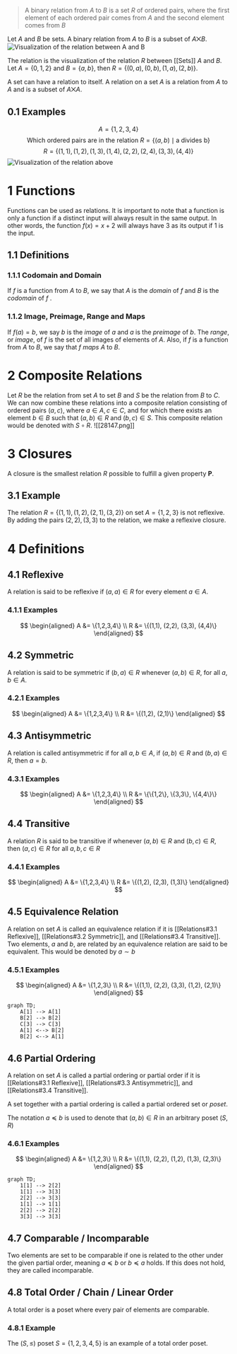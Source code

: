 > A binary relation from $A$ to $B$ is a set $R$ of ordered pairs, where the first element of each ordered pair comes from $A$ and the second element comes from $B$

Let $A$ and $B$ be sets. A binary relation from $A$ to $B$ is a subset of $A \bigtimes B$. 
![Visualization of the relation between A and B](14541.png)

The relation is the visualization of the relation $R$ between [[Sets]] $A$ and $B$. Let $A = \{0,1,2\}$ and $B = \{a,b\}$, then $R = \{(0, a), (0, b), (1, a), (2, b)\}$.

A set can have a relation to itself. A relation on a set $A$ is a relation from $A$ to $A$ and is a subset of $A \bigtimes A$.
## 0.1 Examples
$$ 
A = \{1,2,3,4\}
$$
$$
\text{Which ordered pairs are in the relation } R = \{(a, b) \mid \text{a divides b}\}
$$
$$R = \{(1, 1), (1, 2), (1, 3), (1, 4), (2, 2), (2, 4), (3, 3), (4,4)\}$$
![Visualization of the relation above](18348.png)
# 1 Functions
Functions can be used as relations. It is important to note that a function is only a function if a distinct input will always result in the same output. In other words, the function $f(x)=x+2$ will always have $3$ as its output if $1$ is the input.
## 1.1 Definitions
### 1.1.1 Codomain and Domain
If $f$ is a function from $A$ to $B$, we say that $A$ is the *domain* of $f$ and $B$ is the *codomain* of $f$ .
### 1.1.2 Image, Preimage, Range and Maps
If $f(a)=b$, we say $b$ is the *image* of $a$ and $a$ is the *preimage* of $b$. The *range*, or *image*, of $f$ is the set of all images of elements of $A$. Also, if $f$ is a function from $A$ to $B$, we say that $f$ *maps* $A$ to $B$.
# 2 Composite Relations
Let $R$ be the relation from set $A$ to set $B$ and $S$ be the relation from $B$ to $C$. We can now combine these relations into a composite relation consisting of ordered pairs $(a,c)$, where $a \in A, c \in C$, and for which there exists an element $b \in B$ such that $(a,b) \in R$ and $(b,c) \in S$. This composite relation would be denoted with $S \circ R$.
![[28147.png]]
# 3 Closures
A closure is the smallest relation $R$ possible to fulfill a given property $\mathbf{P}$. 
## 3.1 Example
The relation $R = \{(1,1), (1,2), (2,1), (3,2)\}$ on set $A = \{1,2,3\}$ is not reflexive. By adding the pairs $(2,2), (3,3)$ to the relation, we make a reflexive closure. 
# 4 Definitions
## 4.1 Reflexive
A relation is said to be reflexive if $(a,a) \in R$ for every element ${a \in A}$.
### 4.1.1 Examples
$$ 
\begin{aligned}
A &= \{1,2,3,4\} \\
R &= \{(1,1), (2,2), (3,3), (4,4)\}
\end{aligned}
$$
## 4.2 Symmetric
A relation is said to be symmetric if $(b,a) \in R$ whenever $(a,b) \in R$, for all $a, b \in A$.
### 4.2.1 Examples
$$ 
\begin{aligned}
A &= \{1,2,3,4\} \\
R &= \{(1,2), (2,1)\}
\end{aligned}
$$
## 4.3 Antisymmetric
A relation is called antisymmetric if for all $a,b \in A$, if $(a,b) \in R$ and $(b,a) \in R$, then $a=b$.
### 4.3.1 Examples
$$ 
\begin{aligned}
A &= \{1,2,3,4\} \\
R &= \{\{1,2\}, \{3,3\}, \{4,4\}\}
\end{aligned}
$$
## 4.4 Transitive
A relation $R$ is said to be transitive if whenever $(a,b) \in R$ and $(b,c) \in R$, then $(a,c) \in R$ for all $a,b,c \in R$ 
### 4.4.1 Examples
$$ 
\begin{aligned}
A &= \{1,2,3,4\} \\
R &= \{(1,2), (2,3), (1,3)\}
\end{aligned}
$$
## 4.5 Equivalence Relation
A relation on set $A$ is called an equivalence relation if it is [[Relations#3.1 Reflexive]], [[Relations#3.2 Symmetric]], and [[Relations#3.4 Transitive]]. Two elements, $a$ and $b$, are related by an equivalence relation are said to be equivalent. This would be denoted by $a \sim b$ 
### 4.5.1 Examples
$$ 
\begin{aligned}
A &= \{1,2,3\} \\
R &= \{(1,1), (2,2), (3,3), (1,2), (2,1)\}
\end{aligned}
$$
```mermaid
graph TD;
    A[1] --> A[1]
    B[2] --> B[2]
    C[3] --> C[3]
    A[1] <--> B[2]
    B[2] <--> A[1]
```
## 4.6 Partial Ordering
A relation on set $A$ is called a partial ordering or partial order if it is [[Relations#3.1 Reflexive]], [[Relations#3.3 Antisymmetric]], and [[Relations#3.4 Transitive]]. 

A set together with a partial ordering is called a partial ordered set or *poset*.

The notation $a \preceq b$ is used to denote that $(a, b) \in R$ in an arbitrary
poset $(S, R)$
### 4.6.1 Examples
$$ 
\begin{aligned}
A &= \{1,2,3\} \\
R &= \{(1,1), (2,2), (1,2), (1,3), (2,3)\}
\end{aligned}
$$
```mermaid
graph TD;
    1[1] --> 2[2]
    1[1] --> 3[3]
    2[2] --> 3[3]
    1[1] --> 1[1]
    2[2] --> 2[2]
    3[3] --> 3[3]
```
## 4.7 Comparable / Incomparable
Two elements are set to be comparable if one is related to the other under the given partial order, meaning $a \preceq b$ or $b \preceq a$ holds. If this does not hold, they are called incomparable.
## 4.8 Total Order / Chain / Linear Order
A total order is a poset where every pair of elements are comparable. 
### 4.8.1 Example
The $(S, \le)$ poset $S = \{1,2,3,4,5\}$ is an example of a total order poset.